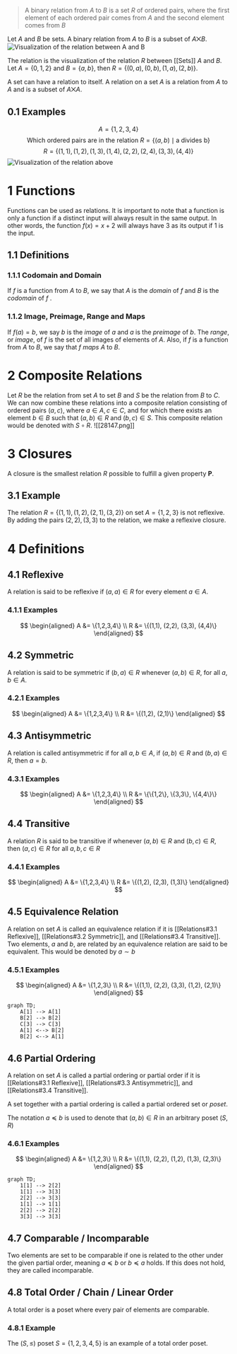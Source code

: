 > A binary relation from $A$ to $B$ is a set $R$ of ordered pairs, where the first element of each ordered pair comes from $A$ and the second element comes from $B$

Let $A$ and $B$ be sets. A binary relation from $A$ to $B$ is a subset of $A \bigtimes B$. 
![Visualization of the relation between A and B](14541.png)

The relation is the visualization of the relation $R$ between [[Sets]] $A$ and $B$. Let $A = \{0,1,2\}$ and $B = \{a,b\}$, then $R = \{(0, a), (0, b), (1, a), (2, b)\}$.

A set can have a relation to itself. A relation on a set $A$ is a relation from $A$ to $A$ and is a subset of $A \bigtimes A$.
## 0.1 Examples
$$ 
A = \{1,2,3,4\}
$$
$$
\text{Which ordered pairs are in the relation } R = \{(a, b) \mid \text{a divides b}\}
$$
$$R = \{(1, 1), (1, 2), (1, 3), (1, 4), (2, 2), (2, 4), (3, 3), (4,4)\}$$
![Visualization of the relation above](18348.png)
# 1 Functions
Functions can be used as relations. It is important to note that a function is only a function if a distinct input will always result in the same output. In other words, the function $f(x)=x+2$ will always have $3$ as its output if $1$ is the input.
## 1.1 Definitions
### 1.1.1 Codomain and Domain
If $f$ is a function from $A$ to $B$, we say that $A$ is the *domain* of $f$ and $B$ is the *codomain* of $f$ .
### 1.1.2 Image, Preimage, Range and Maps
If $f(a)=b$, we say $b$ is the *image* of $a$ and $a$ is the *preimage* of $b$. The *range*, or *image*, of $f$ is the set of all images of elements of $A$. Also, if $f$ is a function from $A$ to $B$, we say that $f$ *maps* $A$ to $B$.
# 2 Composite Relations
Let $R$ be the relation from set $A$ to set $B$ and $S$ be the relation from $B$ to $C$. We can now combine these relations into a composite relation consisting of ordered pairs $(a,c)$, where $a \in A, c \in C$, and for which there exists an element $b \in B$ such that $(a,b) \in R$ and $(b,c) \in S$. This composite relation would be denoted with $S \circ R$.
![[28147.png]]
# 3 Closures
A closure is the smallest relation $R$ possible to fulfill a given property $\mathbf{P}$. 
## 3.1 Example
The relation $R = \{(1,1), (1,2), (2,1), (3,2)\}$ on set $A = \{1,2,3\}$ is not reflexive. By adding the pairs $(2,2), (3,3)$ to the relation, we make a reflexive closure. 
# 4 Definitions
## 4.1 Reflexive
A relation is said to be reflexive if $(a,a) \in R$ for every element ${a \in A}$.
### 4.1.1 Examples
$$ 
\begin{aligned}
A &= \{1,2,3,4\} \\
R &= \{(1,1), (2,2), (3,3), (4,4)\}
\end{aligned}
$$
## 4.2 Symmetric
A relation is said to be symmetric if $(b,a) \in R$ whenever $(a,b) \in R$, for all $a, b \in A$.
### 4.2.1 Examples
$$ 
\begin{aligned}
A &= \{1,2,3,4\} \\
R &= \{(1,2), (2,1)\}
\end{aligned}
$$
## 4.3 Antisymmetric
A relation is called antisymmetric if for all $a,b \in A$, if $(a,b) \in R$ and $(b,a) \in R$, then $a=b$.
### 4.3.1 Examples
$$ 
\begin{aligned}
A &= \{1,2,3,4\} \\
R &= \{\{1,2\}, \{3,3\}, \{4,4\}\}
\end{aligned}
$$
## 4.4 Transitive
A relation $R$ is said to be transitive if whenever $(a,b) \in R$ and $(b,c) \in R$, then $(a,c) \in R$ for all $a,b,c \in R$ 
### 4.4.1 Examples
$$ 
\begin{aligned}
A &= \{1,2,3,4\} \\
R &= \{(1,2), (2,3), (1,3)\}
\end{aligned}
$$
## 4.5 Equivalence Relation
A relation on set $A$ is called an equivalence relation if it is [[Relations#3.1 Reflexive]], [[Relations#3.2 Symmetric]], and [[Relations#3.4 Transitive]]. Two elements, $a$ and $b$, are related by an equivalence relation are said to be equivalent. This would be denoted by $a \sim b$ 
### 4.5.1 Examples
$$ 
\begin{aligned}
A &= \{1,2,3\} \\
R &= \{(1,1), (2,2), (3,3), (1,2), (2,1)\}
\end{aligned}
$$
```mermaid
graph TD;
    A[1] --> A[1]
    B[2] --> B[2]
    C[3] --> C[3]
    A[1] <--> B[2]
    B[2] <--> A[1]
```
## 4.6 Partial Ordering
A relation on set $A$ is called a partial ordering or partial order if it is [[Relations#3.1 Reflexive]], [[Relations#3.3 Antisymmetric]], and [[Relations#3.4 Transitive]]. 

A set together with a partial ordering is called a partial ordered set or *poset*.

The notation $a \preceq b$ is used to denote that $(a, b) \in R$ in an arbitrary
poset $(S, R)$
### 4.6.1 Examples
$$ 
\begin{aligned}
A &= \{1,2,3\} \\
R &= \{(1,1), (2,2), (1,2), (1,3), (2,3)\}
\end{aligned}
$$
```mermaid
graph TD;
    1[1] --> 2[2]
    1[1] --> 3[3]
    2[2] --> 3[3]
    1[1] --> 1[1]
    2[2] --> 2[2]
    3[3] --> 3[3]
```
## 4.7 Comparable / Incomparable
Two elements are set to be comparable if one is related to the other under the given partial order, meaning $a \preceq b$ or $b \preceq a$ holds. If this does not hold, they are called incomparable.
## 4.8 Total Order / Chain / Linear Order
A total order is a poset where every pair of elements are comparable. 
### 4.8.1 Example
The $(S, \le)$ poset $S = \{1,2,3,4,5\}$ is an example of a total order poset.